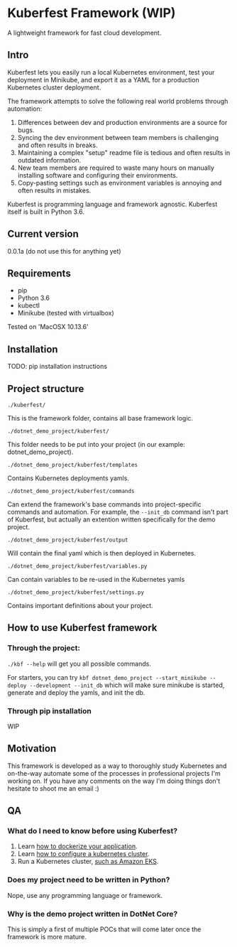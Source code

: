 # Kuberfest Framework (WIP)
A lightweight framework for fast cloud development.

## Intro

Kuberfest lets you easily run a local Kubernetes environment, test your deployment in Minikube, and export it as a YAML for a production Kubernetes cluster deployment.

The framework attempts to solve the following real world problems through automation:
1. Differences between dev and production environments are a source for bugs.
2. Syncing the dev environment between team members is challenging and often results in breaks.
3. Maintaining a complex "setup" readme file is tedious and often results in outdated information.
4. New team members are required to waste many hours on manually installing software and configuring their environments.
5. Copy-pasting settings such as environment variables is annoying and often results in mistakes.

Kuberfest is programming language and framework agnostic. Kuberfest itself is built in Python 3.6.

## Current version
0.0.1a (do not use this for anything yet)

## Requirements
* pip
* Python 3.6
* kubectl
* Minikube (tested with virtualbox)

Tested on 'MacOSX 10.13.6'

## Installation
TODO: pip installation instructions

## Project structure

`./kuberfest/`

This is the framework folder, contains all base framework logic.

`./dotnet_demo_project/kuberfest/`

This folder needs to be put into your project (in our example: dotnet_demo_project).

`./dotnet_demo_project/kuberfest/templates`

Contains Kubernetes deployments yamls.

`./dotnet_demo_project/kuberfest/commands`

Can extend the framework's base commands into project-specific commands and automation.
For example, the `--init_db` command isn't part of Kuberfest, but actually an extention written specifically for the demo project.

`./dotnet_demo_project/kuberfest/output`

Will contain the final yaml which is then deployed in Kubernetes.

`./dotnet_demo_project/kuberfest/variables.py`

Can contain variables to be re-used in the Kubernetes yamls

`./dotnet_demo_project/kuberfest/settings.py`

Contains important definitions about your project.

## How to use Kuberfest framework
### Through the project:
`./kbf --help` will get you all possible commands.

For starters, you can try `kbf dotnet_demo_project --start_minikube --deploy --development --init_db` which will make sure minikube is started, generate and deploy the yamls, and init the db.

### Through pip installation ###
WIP

## Motivation
This framework is developed as a way to thoroughly study Kubernetes and on-the-way automate some of the processes in professional projects I'm working on. If you have any comments on the way I'm doing things don't hesitate to shoot me an email :)

## QA
### What do I need to know before using Kuberfest?
1. Learn [how to dockerize your application](https://docs.docker.com/engine/reference/builder/).
2. Learn [how to configure a kubernetes cluster](https://kubernetes.io/docs/concepts/configuration/).
3. Run a Kubernetes cluster, [such as Amazon EKS](https://aws.amazon.com/getting-started/projects/deploy-kubernetes-app-amazon-eks/).
 
### Does my project need to be written in Python?
Nope, use any programming language or framework.

### Why is the demo project written in DotNet Core?
This is simply a first of multiple POCs that will come later once the framework is more mature.

